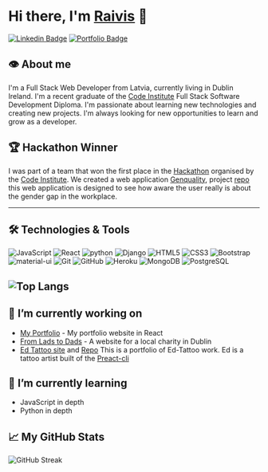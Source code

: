 <!-- create readme file for github -->

# Hi there, I'm [Raivis](https://www.linkedin.com/in/raivis-petrovskis-524291205/) 👋

<!-- add links to linkedin and portfolio website with badges -->

[![Linkedin Badge](https://img.shields.io/badge/-rp42-blue?style=flat-square&logo=Linkedin&logoColor=white&link=https://www.linkedin.com/in/rp42/)](https://www.linkedin.com/in/raivis-petrovskis-524291205/)
[![Portfolio Badge](https://img.shields.io/badge/-Portfolio-47CCCC?style=flat-square&logo=Google-Chrome&logoColor=white&link=https://raivispetrovskis.com/portfolio)](https://raivis80.github.io/My-Portfolio/)


<!-- add an image here -->



<!-- add short description about you -->
## 👁️ About me

I'm a Full Stack Web Developer from Latvia, currently living in Dublin Ireland. I'm a recent graduate of the [Code Institute](https://codeinstitute.net/) Full Stack Software Development Diploma. I'm passionate about learning new technologies and creating new projects. I'm always looking for new opportunities to learn and grow as a developer.

<!-- Firs place in hackathon  -->
## 🏆 Hackathon Winner

I was part of a team that won the first place in the [Hackathon](https://www.linkedin.com/feed/update/urn:li:activity:6974694724104265728/) organised by the [Code Institute](https://codeinstitute.net/). We created a web application [Genquality](https://raivis80.github.io/Genquality/index.html), project [repo](https://github.com/Raivis80/Genquality) this web application is designed to see how aware the user really is about the gender gap in the workplace.

<!-- add the technologies you learned and used -->
---

## 🛠️ Technologies & Tools

![JavaScript](https://img.shields.io/badge/-JavaScript-black?style=flat-square&logo=javascript)
![React](https://img.shields.io/badge/-React-black?style=flat-square&logo=react)
![python](https://img.shields.io/badge/-Python-black?style=flat-square&logo=Python)
![Django](https://img.shields.io/badge/-Django-black?style=flat-square&logo=Django)
![HTML5](https://img.shields.io/badge/-HTML5-black?style=flat-square&logo=html5&logoColor=E34F26)
![CSS3](https://img.shields.io/badge/-CSS3-black?style=flat-square&logo=css3&logoColor=1572B6)
![Bootstrap](https://img.shields.io/badge/-Bootstrap-black?style=flat-square&logo=bootstrap&logoColor=563D7C)
![material-ui](https://img.shields.io/badge/-Material--UI-black?style=flat-square&logo=material-ui)
![Git](https://img.shields.io/badge/-Git-black?style=flat-square&logo=git)
![GitHub](https://img.shields.io/badge/-GitHub-181717?style=flat-square&logo=github)
![Heroku](https://img.shields.io/badge/-Heroku-430098?style=flat-square&logo=heroku)
![MongoDB](https://img.shields.io/badge/-MongoDB-black?style=flat-square&logo=mongodb)
![PostgreSQL](https://img.shields.io/badge/-PostgreSQL-black?style=flat-square&logo=postgresql)

<!-- add the main languages in your github -->
![Top Langs](https://github-readme-stats.vercel.app/api/top-langs/?username=rp42dev&theme=tokyonight)
 ---

 <!-- Im currently working on -->
## 🚀 I’m currently working on
- [My Portfolio](https://rp42.dev/) - My portfolio website in React
- [From Lads to Dads](https://fromladstodads.ie/) - A website for a local charity in Dublin
- [Ed Tattoo site](https://ed-tattoo.netlify.app/) and [Repo](https://github.com/rp42dev/ed-tattoo) This is a portfolio of Ed-Tattoo work. Ed is a tattoo artist built of the [Preact-cli](https://github.com/preactjs/preact-cli)

<!-- Im currently learning -->
## 🌱 I’m currently learning
- JavaScript in depth
- Python in depth


## 📈 My GitHub Stats
<!-- add the github streak stats  -->
![GitHub Streak](https://github-readme-streak-stats.herokuapp.com/?user=rp42dev&theme=tokyonight)
